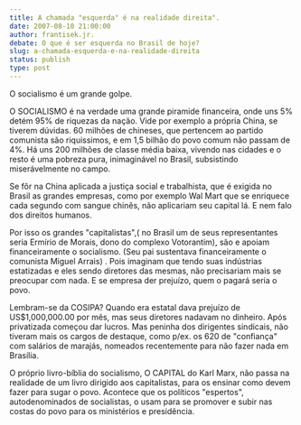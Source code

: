 ```yaml
---
title: A chamada "esquerda" é na realidade direita".
date: 2007-08-10 21:00:00
author: frantisek.jr.
debate: O que é ser esquerda no Brasil de hoje?
slug: a-chamada-esquerda-e-na-realidade-direita
status: publish 
type: post
---
```


O socialismo é um grande golpe.  

O SOCIALISMO é na verdade uma grande piramide financeira, onde uns 5% detém 95% de riquezas da nação. Vide por exemplo a própria China, se tiverem dúvidas. 60 milhões de chineses, que pertencem ao partido comunista são riquissimos, e em 1,5 bilhão do povo comum não passam de 4%. Há uns 200 milhões de classe média baixa, vivendo nas cidades e o resto é uma pobreza pura, inimaginável no Brasil, subsistindo miserávelmente no campo.   

Se fôr na China aplicada a justiça social e trabalhista, que é exigida no Brasil as grandes empresas, como por exemplo Wal Mart que se enriquece cada segundo com sangue chinês, não aplicariam seu capital lá. E nem falo dos direitos humanos.  

Por isso os grandes "capitalistas",( no Brasil um de seus representantes seria Ermírio de Morais, dono do complexo Votorantim), são e apoiam financeiramente o socialismo. (Seu pai sustentava financeiramente o comunista Miguel Arrais) . Pois imaginam que tendo suas indústrias estatizadas e eles sendo diretores das mesmas, não precisariam mais se preocupar com nada. E se empresa der prejuízo, quem o pagará seria o povo.  

 Lembram-se da COSIPA? Quando era estatal dava prejuízo de US$1,000,000.00 por mês, mas seus diretores nadavam no dinheiro. Após privatizada começou dar lucros. Mas peninha dos dirigentes sindicais, não tiveram mais os cargos de destaque, como p/ex. os 620 de "confiança" com salários de marajás, nomeados recentemente para não fazer nada em Brasília.  

O próprio livro-bíblia do socialismo, O CAPITAL do Karl Marx, não passa na realidade de um livro dirigido aos capitalistas, para os ensinar como devem fazer para sugar o povo. Acontece que os políticos "espertos", autodenominados de socialistas, o usam para se promover e subir nas costas do povo para os ministérios e presidência.
